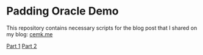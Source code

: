 # Padding Oracle Demo

This repository contains necessary scripts for the blog post that I shared on my blog: [cemk.me](https://cemk.me)

[Part 1](https://cemk.me/2020/11/01/padding-oracle-1.html)
[Part 2](https://cemk.me/2020/11/01/padding-oracle-2.html)
